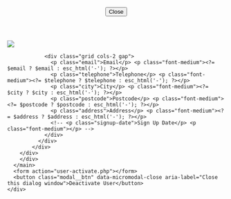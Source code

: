 <div class="modal micromodal-slide is-open" id="profile-modal" aria-hidden="false">
  <div class="modal__overlay" tabindex="-1" data-micromodal-close>
    <div class="modal__container" role="dialog" aria-modal="true" aria-labelledby="profile-modal-title">
      <header class="modal__header text-sm text-center">
        <h2 class="modal__title" id="profile-modal-title">
          <?= $school_name; ?>
        </h2>
        <button class="modal__close" aria-label="Close modal" data-micromodal-close>Close</button>
      </header>
      <main class="modal__content" id="profile-modal-content">
        <div id="profile-modal-content">
        <div class="user-profile-info">
          <img class="user-profile-photo mb-space" src="<?= esc_url( $profileImage ); ?>">
            <div class="text-sm">                            
              <div>
                <p class="description | mb-space"><?= $description ? $description : esc_html('No Description'); ?></p>

                <div class="grid cols-2 gap">
                  <p class="email">Email</p> <p class="font-medium"><?= $email ? $email : esc_html('-'); ?></p>
                  <p class="telephone">Telephone</p> <p class="font-medium"><?= $telephone ? $telephone : esc_html('-'); ?></p>
                  <p class="city">City</p> <p class="font-medium"><?= $city ? $city : esc_html('-'); ?></p>
                  <p class="postcode">Postcode</p> <p class="font-medium"><?= $postcode ? $postcode : esc_html('-'); ?></p>
                  <p class="address">Address</p> <p class="font-medium"><?= $address ? $address : esc_html('-'); ?></p>
                  <!-- <p class="signup-date">Sign Up Date</p> <p class="font-medium"></p> -->
                </div>
              </div>
            </div>
        </div>
        </div>
      </main>
      <form action="user-activate.php"></form>
      <button class="modal__btn" data-micromodal-close aria-label="Close this dialog window">Deactivate User</button>
    </div>
  </div>
</div>